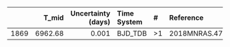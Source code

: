 |      |   T_mid |   Uncertainty (days) | Time System   | #   | Reference           |
|-----:|--------:|---------------------:|:--------------|:----|:--------------------|
| 1869 | 6962.68 |                0.001 | BJD_TDB       | >1  | 2018MNRAS.477.3406B |